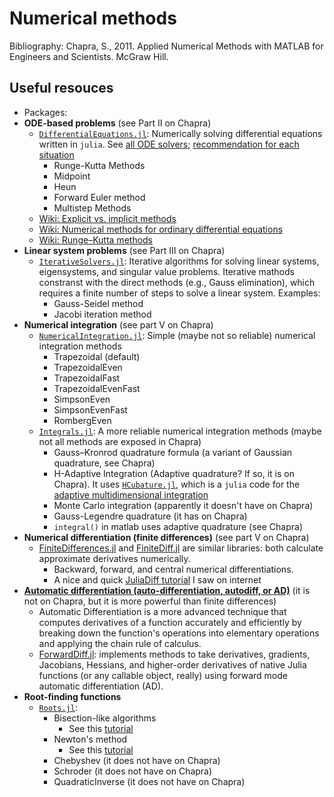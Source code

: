 # Numerical methods

Bibliography: Chapra, S., 2011. Applied Numerical Methods with MATLAB for Engineers and Scientists. McGraw Hill.

## Useful resouces
- Packages:
- **ODE-based problems** (see Part II on Chapra)
  - [`DifferentialEquations.jl`][1]: Numerically solving differential equations written in `julia`. See [all ODE solvers][8]; [recommendation for each situation][9]
    - Runge-Kutta Methods
    - Midpoint
    - Heun
    - Forward Euler method
    - Multistep Methods
  - [Wiki: Explicit vs. implicit methods][17]
  - [Wiki: Numerical methods for ordinary differential equations][18]
  - [Wiki: Runge–Kutta methods][19]
- **Linear system problems** (see Part III on Chapra)
  - [`IterativeSolvers.jl`][2]: Iterative algorithms for solving linear systems, eigensystems, and singular value problems. Iterative mathods constranst with the direct methods (e.g., Gauss elimination), which requires a finite number of steps to solve a linear system. Examples:
    - Gauss-Seidel method
    - Jacobi iteration method
- **Numerical integration** (see part V on Chapra) 
  - [`NumericalIntegration.jl`][3]: Simple (maybe not so reliable) numerical integration methods
    - Trapezoidal (default)
    - TrapezoidalEven
    - TrapezoidalFast
    - TrapezoidalEvenFast
    - SimpsonEven
    - SimpsonEvenFast
    - RombergEven
  - [`Integrals.jl`][4]: A more reliable numerical integration methods (maybe not all methods are exposed in Chapra)
    - Gauss–Kronrod quadrature formula (a variant of Gaussian quadrature, see Chapra)
    - H-Adaptive Integration (Adaptive quadrature? If so, it is on Chapra). It uses [`HCubature.jl`][5], which is a `julia` code for the [adaptive multidimensional integration][6]
    - Monte Carlo integration (apparently it doesn't have on Chapra)
    - Gauss-Legendre quadrature (it has on Chapra)
    - `integral()` in matlab uses adaptive quadrature (see Chapra)
- **Numerical differentiation (finite differences)** (see part V on Chapra)
  - [FiniteDifferences.jl][10] and [FiniteDiff.jl][11] are similar libraries: both calculate approximate derivatives numerically.
    - Backward, forward, and central numerical differentiations.
    - A nice and quick [JuliaDiff tutorial][14] I saw on internet
- [**Automatic differentiation (auto-differentiation, autodiff, or AD)**][13] (it is not on Chapra, but it is more powerful than finite differences)
  - Automatic Differentiation is a more advanced technique that computes derivatives of a function accurately and efficiently by breaking down the function's operations into elementary operations and applying the chain rule of calculus.
  - [ForwardDiff.jl][14]: implements methods to take derivatives, gradients, Jacobians, Hessians, and higher-order derivatives of native Julia functions (or any callable object, really) using forward mode automatic differentiation (AD).
- **Root-finding functions**
  - [`Roots.jl`][7]:
    - Bisection-like algorithms
      - See this [tutorial][16]
    - Newton's method
      - See this [tutorial][15]
    - Chebyshev (it does not have on Chapra)
    - Schroder (it does not have on Chapra)
    - QuadraticInverse (it does not have on Chapra)
    
[1]: https://docs.sciml.ai/DiffEqDocs/latest/
[2]: https://iterativesolvers.julialinearalgebra.org/dev/
[3]: https://github.com/dextorious/NumericalIntegration.jl
[4]: https://docs.sciml.ai/Integrals/stable/
[5]: https://github.com/JuliaMath/HCubature.jl
[6]: https://github.com/stevengj/cubature
[7]: https://juliamath.github.io/Roots.jl/stable/
[8]: https://docs.sciml.ai/DiffEqDocs/stable/solvers/ode_solve/
[9]: https://docs.sciml.ai/DiffEqDocs/stable/#Solver-Algorithms
[10]: https://github.com/JuliaDiff/FiniteDifferences.jl
[11]: https://github.com/JuliaDiff/FiniteDiff.jl
[12]: https://juliadiff.org/
[13]: https://en.wikipedia.org/wiki/Automatic_differentiation#Difference_from_other_differentiation_methods
[14]: https://juliadiff.org/ForwardDiff.jl/stable/
[15]: https://www.matecdev.com/posts/julia-newton-raphson.html
[16]: https://www.matecdev.com/posts/julia-bisection.html
[17]: https://en.wikipedia.org/wiki/Explicit_and_implicit_methods
[18]: https://en.wikipedia.org/wiki/Numerical_methods_for_ordinary_differential_equations
[19]: https://en.wikipedia.org/wiki/Runge%E2%80%93Kutta_methods
